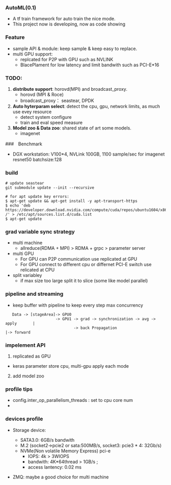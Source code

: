 ### AutoML(0.1)
- A tf train framework for auto train the nice mode.
- This project now is developing, now as code showing

### Feature
- sample API & module: keep sample & keep easy to replace.
- multi GPU support: 
  - replcated for P2P with GPU such as NVLINK
  - BlacePlament for low latency and limit bandwith such as PCI-E*16 



### **TODO**:
  1. **distribute support**: horovd(MPI) and broadcast_proxy.
     - horovd (MPI & Roce)
     - broadcast_proxy： seastear, DPDK
  2. **Auto hyterparam select**: detect the cpu, gpu, network limits, as much use evey resource
     - detect system configure
     - train and eval speed measure
  3. **Model zoo & Data zoo**: shared state of art some models.
     - imagenet

###　Benchmark
  - DGX workstation: V100*4, NVLink 100GB, 1100 sample/sec for imagenet resnet50 batchsize:128


### build

```
# update seastear
git submodule update --init --recursive

# for apt update key errors:
$ apt-get update && apt-get install -y apt-transport-https
$ echo 'deb https://developer.download.nvidia.com/compute/cuda/repos/ubuntu1604/x86_64 /' > /etc/apt/sources.list.d/cuda.list
$ apt-get update

```

### grad variable sync strategy
- multi machine
   - allreduce(RDMA + MPI) > RDMA + grpc > parameter server
- multi GPU
   - For GPU can P2P communication use replicated at GPU
   - For GPU connect to different cpu or differnet PCI-E switch use relicated at CPU
- split variabley
   - if max size too large split it to slice (some like model parallel)

### pipeline and streaming 
- keep buffer with pipeline to keep every step max concurrency
```
   Data -> [stageArea]-> GPU0
                      -> GPU1 -> grad -> synchronization -> avg -> apply       |
                              -> back Propagation                        |-> forward 
```



### impelement API
 1. replicated as GPU
   - keras parameter store cpu,  multi-gpu apply each mode
 2. add model zoo


### profile tips
- config.inter_op_parallelism_threads : set to cpu core num
- 

### devices profile
 - Storage device:
      - SATA3.0: 6GB/s bandwith
      - M.2 (socket2->pcie2 or sata:500MB/s, socket3: pcie3 * 4: 32Gb/s)
      - NVMe(Non volatile Memory Express) pci-e
          - IOPS: 4k > 3WIOPS
          - bandwith: 4K*64thread > 1GB/s ;
          - access lantency: 0.02 ms
          
  - ZMQ: maybe a good choice for multi machine    

